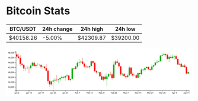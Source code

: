 # Bitcoin Stats

BTC/USDT|24h change|24h high|24h low|
|---|---|---|---|
|$40158.26|-5.00%|$42309.87|$39200.00|

<img src="./chart.svg">
